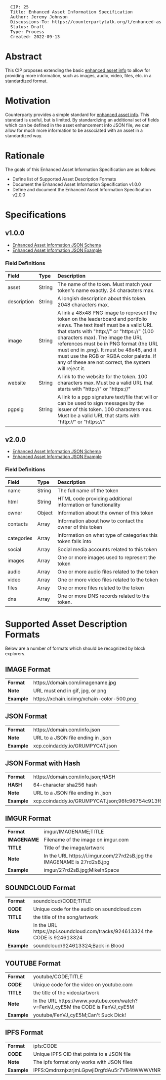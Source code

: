 <pre>
  CIP: 25
  Title: Enhanced Asset Information Specification
  Author: Jeremy Johnson <j-dog@j-dog.net>
  Discussions-To: https://counterpartytalk.org/t/enhanced-asset-information-specification/6431
  Status: Draft
  Type: Process
  Created: 2022-09-13
</pre>


# Abstract
This CIP proposes extending the basic [enhanced asset info](http://counterparty.io/docs/enhanced_asset_info) to allow for providing more information, such as images, audio, video, files, etc. in a standardized format.


# Motivation

Counterparty provides a simple standard for [enhanced asset info](http://counterparty.io/docs/enhanced_asset_info).  This standard is useful, but is limited. By standardizing an additional set of fields which can be defined in the asset enhancement info JSON file, we can allow for much more information to be associated with an asset in a standardized way.

# Rationale

The goals of this Enhanced Asset Information Specification are as follows:

- Define list of Supported Asset Description Formats
- Document the Enhanced Asset Information Specification v1.0.0
- Define and document the Enhanced Asset Information Specification v2.0.0 


# Specifications

## v1.0.0
- [Enhanced Asset Information JSON Schema](cip-0025/spec-v1.0.0-schema.json)
- [Enhanced Asset Information JSON Example](cip-0025/spec-v1.0.0-example.json)

### Field Definitions

| Field       | Type   | Description
| :---        | :---   | :---
| asset       | String | The name of the token. Must match your token's name exactly. 24 characters max.
| description | String | A longish description about this token. 2048 characters max.
| image       | String | A link a 48x48 PNG image to represent the token on the leaderboard and portfolio views. The text itself must be a valid URL that starts with "http://" or "https://" (100 characters max). The image the URL references must be in PNG format (the URL must end in .png). It must be 48x48, and it must use the RGB or RGBA color palette. If any of these are not correct, the system will reject it.
| website     | String | A link to the website for the token. 100 characters max. Must be a valid URL that starts with "http://" or "https://"
| pgpsig      | String | A link to a pgp signature text/file that will or can be used to sign messages by the issuer of this token. 100 characters max. Must be a valid URL that starts with "http://" or "https://"


## v2.0.0
- [Enhanced Asset Information JSON Schema](cip-0025/spec-v2.0.0-schema.json)
- [Enhanced Asset Information JSON Example](cip-0025/spec-v2.0.0-example.json)

### Field Definitions

| Field      | Type   | Description
| :---       | :---   | :---
| name       | String | The full name of the token
| html       | String | HTML code providing additional information or functionality
| owner      | Object | Information about the owner of this token
| contacts   | Array  | Information about how to contact the owner of this token
| categories | Array  | Information on what type of categories this token falls into
| social     | Array  | Social media accounts related to this token
| images     | Array  | One or more images used to represent the token
| audio      | Array  | One or more audio files related to the token
| video      | Array  | One or more video files related to the token
| files      | Array  | One or more files related to the token
| dns        | Array  | One or more DNS records related to the token.


# Supported Asset Description Formats

Below are a number of formats which should be recognized by block explorers.

## IMAGE Format
<table>
<tr><td><b>Format</b></td><td>https://domain.com/imagename.jpg</td></tr>
<tr><td><b>Note</b></td><td>URL must end in gif, jpg, or png </td></tr>
<tr><td><b>Example</b></td><td>https://xchain.io/img/xchain-color-500.png </td></tr>
</table>

## JSON Format
<table>
<tr><td><b>Format</b></td><td>https://domain.com/info.json</td></tr>
<tr><td><b>Note</b></td><td>URL to a JSON file ending in .json</td></tr>
<tr><td><b>Example</b></td><td>xcp.coindaddy.io/GRUMPYCAT.json </td></tr>
</table>

## JSON Format with Hash
<table>
<tr><td><b>Format</b></td><td>https://domain.com/info.json;HASH</td></tr>
<tr><td><b>HASH</b></td><td>64-character sha256 hash</td></tr>
<tr><td><b>Note</b></td><td>URL to a JSON file ending in .json</td></tr>
<tr><td><b>Example</b></td><td>xcp.coindaddy.io/GRUMPYCAT.json;96fc96754c913f60e9d7a0be07d76ffbcdc53338295cbd69595e69cf49616c3b</td></tr>
</table>

## IMGUR Format
<table>
<tr><td><b>Format</b></td><td>imgur/IMAGENAME;TITLE</td></tr>
<tr><td><b>IMAGENAME</b></td><td>Filename of the image on imgur.com</td></tr>
<tr><td><b>TITLE</b></td><td>Title of the image/artwork</td></tr>
<tr><td><b>Note</b></td><td>In the URL https://i.imgur.com/27rd2sB.jpg the IMAGENAME is 27rd2sB.jpg</td></tr>
<tr><td><b>Example</b></td><td>imgur/27rd2sB.jpg;MikeInSpace</td></tr>
</table>

## SOUNDCLOUD Format
<table>
<tr><td><b>Format</b></td><td>soundcloud/CODE;TITLE</td></tr>
<tr><td><b>CODE</b></td><td>Unique code for the audio on soundcloud.com</td></tr>
<tr><td><b>TITLE</b></td><td>the title of the song/artwork</td></tr>
<tr><td><b>Note</b></td><td>In the URL https://api.soundcloud.com/tracks/924613324 the CODE is 924613324</td></tr>
<tr><td><b>Example</b></td><td>soundcloud/924613324;Back in Blood</td></tr>
</table>

## YOUTUBE Format
<table>
<tr><td><b>Format</b></td><td>youtube/CODE;TITLE</td></tr>
<tr><td><b>CODE</b></td><td>Unique code for the video on youtube.com</td></tr>
<tr><td><b>TITLE</b></td><td>the title of the video/artwork</td></tr>
<tr><td><b>Note</b></td><td>In the URL https://www.youtube.com/watch?v=FenVJ_cyE5M the CODE is FenVJ_cyE5M</td></tr>
<tr><td><b>Example</b></td><td>youtube/FenVJ_cyE5M;Can't Suck Dick!</td></tr>
</table>

## IPFS Format
<table>
<tr><td><b>Format</b></td><td>ipfs:CODE</td></tr>
<tr><td><b>CODE</b></td><td>Unique IPFS CID that points to a JSON file</td></tr>
<tr><td><b>Note</b></td><td>The ipfs format only works with JSON files</td></tr>
<tr><td><b>Example</b></td><td>IPFS:QmdnznjxzrjmLGpwjiDrgfdAu5r7VB4tWWWVtNRtqYqACq</td></tr>
</table>


